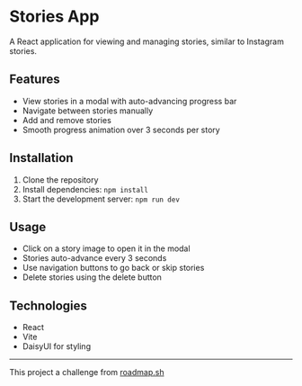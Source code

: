 # Stories App

A React application for viewing and managing stories, similar to Instagram stories.

## Features

- View stories in a modal with auto-advancing progress bar
- Navigate between stories manually
- Add and remove stories
- Smooth progress animation over 3 seconds per story

## Installation

1. Clone the repository
2. Install dependencies: `npm install`
3. Start the development server: `npm run dev`

## Usage

- Click on a story image to open it in the modal
- Stories auto-advance every 3 seconds
- Use navigation buttons to go back or skip stories
- Delete stories using the delete button

## Technologies

- React
- Vite
- DaisyUI for styling

---

This project a challenge from [roadmap.sh](https://roadmap.sh/projects/stories-feature)

